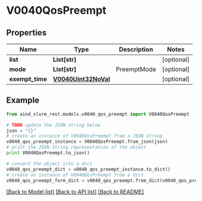 # V0040QosPreempt


## Properties

Name | Type | Description | Notes
------------ | ------------- | ------------- | -------------
**list** | **List[str]** |  | [optional] 
**mode** | **List[str]** | PreemptMode | [optional] 
**exempt_time** | [**V0040Uint32NoVal**](V0040Uint32NoVal.md) |  | [optional] 

## Example

```python
from aind_slurm_rest.models.v0040_qos_preempt import V0040QosPreempt

# TODO update the JSON string below
json = "{}"
# create an instance of V0040QosPreempt from a JSON string
v0040_qos_preempt_instance = V0040QosPreempt.from_json(json)
# print the JSON string representation of the object
print V0040QosPreempt.to_json()

# convert the object into a dict
v0040_qos_preempt_dict = v0040_qos_preempt_instance.to_dict()
# create an instance of V0040QosPreempt from a dict
v0040_qos_preempt_form_dict = v0040_qos_preempt.from_dict(v0040_qos_preempt_dict)
```
[[Back to Model list]](../README.md#documentation-for-models) [[Back to API list]](../README.md#documentation-for-api-endpoints) [[Back to README]](../README.md)


